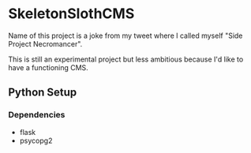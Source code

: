 # SkeletonSlothCMS

Name of this project is a joke from my tweet where I called myself "Side Project Necromancer".


This is still an experimental project but less ambitious because I'd like to have a functioning CMS.

## Python Setup

### Dependencies
- flask
- psycopg2